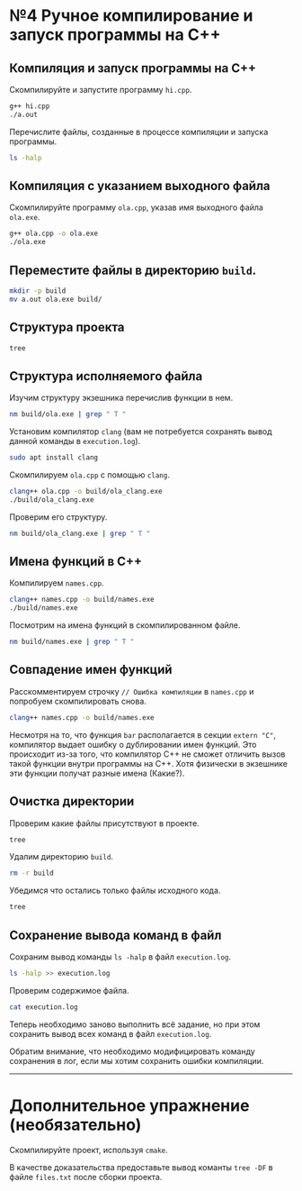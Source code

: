 # №4 Ручное компилирование и запуск программы на C++

## Компиляция и запуск программы на C++

Скомпилируйте и запустите программу `hi.cpp`.

```bash
g++ hi.cpp
./a.out
```

Перечислите файлы, созданные в процессе компиляции и запуска программы.

```bash
ls -halp
```

## Компиляция с указанием выходного файла

Скомпилируйте программу `ola.cpp`, указав имя выходного файла `ola.exe`.

```bash
g++ ola.cpp -o ola.exe
./ola.exe
```

## Переместите файлы в директорию `build`.

```bash
mkdir -p build
mv a.out ola.exe build/
```

## Структура проекта

```bash
tree
```

## Структура исполняемого файла

Изучим структуру экзешника перечислив функции в нем.

```bash
nm build/ola.exe | grep " T "
```

Установим компилятор `clang` (вам не потребуется сохранять вывод данной команды в `execution.log`).

```bash
sudo apt install clang
```

Скомпилируем `ola.cpp` с помощью `clang`.

```bash
clang++ ola.cpp -o build/ola_clang.exe
./build/ola_clang.exe
```

Проверим его структуру.

```bash
nm build/ola_clang.exe | grep " T "
```

## Имена функций в C++

Компилируем `names.cpp`.

```bash
clang++ names.cpp -o build/names.exe
./build/names.exe
```

Посмотрим на имена функций в скомпилированном файле.

```bash
nm build/names.exe | grep " T "
```

## Совпадение имен функций

Расскомментируем строчку `// Ошибка компиляции` в `names.cpp` и попробуем скомпилировать снова.

```bash
clang++ names.cpp -o build/names.exe
```

Несмотря на то, что функция `bar` располагается в секции `extern "C"`, компилятор выдает ошибку о дублировании имен
функций.
Это происходит из-за того, что компилятор C++ не сможет отличить вызов такой функции внутри программы на C++.
Хотя физически в экзешнике эти функции получат разные имена (Какие?).

## Очистка директории

Проверим какие файлы присутствуют в проекте.

```bash
tree
```

Удалим директорию `build`.

```bash
rm -r build
```

Убедимся что остались только файлы исходного кода.

```bash
tree
```

## Сохранение вывода команд в файл

Сохраним вывод команды `ls -halp` в файл `execution.log`.

```bash
ls -halp >> execution.log
```

Проверим содержимое файла.

```bash
cat execution.log
```

Теперь необходимо заново выполнить всё задание, но при этом сохранить вывод всех команд в файл `execution.log`.

Обратим внимание, что необходимо модифицировать команду сохранения в лог, если мы хотим сохранить ошибки компиляции.

---

# Дополнительное упражнение (необязательно)

Скомпилируйте проект, используя `cmake`.

В качестве доказательства предоставьте вывод команты `tree -DF` в файле `files.txt` после сборки проекта.
